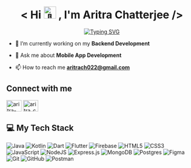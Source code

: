 <h1 align="center"> < Hi <picture>
  <source srcset="https://fonts.gstatic.com/s/e/notoemoji/latest/1f44b/512.webp" type="image/webp">
  <img src="https://fonts.gstatic.com/s/e/notoemoji/latest/1f44b/512.gif" alt="👋" width="32" height="32">
</picture>, I'm Aritra Chatterjee /></h1>
<p align="center">
  <a href="https://git.io/typing-svg"><img src="https://readme-typing-svg.demolab.com?font=Fira+Code&pause=1000&center=true&vCenter=true&lines=Software+Engineer;Backend+Developer;Mobile+App+Developer" alt="Typing SVG" /></a>
</p>

- 🔭 I’m currently working on my **Backend Development**

- 💬 Ask me about **Mobile App Development**

- 📫 How to reach me **aritrach022@gmail.com**

<h2 align="left">Connect with me</h2>

<p align="left">
<a href="https://linkedin.com/in/aritra-c1" target="blank"><img align="center" src="https://raw.githubusercontent.com/rahuldkjain/github-profile-readme-generator/master/src/images/icons/Social/linked-in-alt.svg" alt="aritra-c1" height="30" width="40" /></a>
<a href="https://twitter.com/aritra_c1" target="blank"><img align="center" src="https://raw.githubusercontent.com/rahuldkjain/github-profile-readme-generator/master/src/images/icons/Social/twitter.svg" alt="aritra_c1" height="30" width="40" /></a>
</p>

<h2 align="left">💻 My Tech Stack</h2>
 <p align="left">
  <img src="https://img.shields.io/badge/java-%23ED8B00.svg?style=for-the-badge&logo=openjdk&logoColor=white" alt="Java">
  <img src="https://img.shields.io/badge/kotlin-%237F52FF.svg?style=for-the-badge&logo=kotlin&logoColor=white" alt="Kotlin">
  <img src="https://img.shields.io/badge/dart-%230175C2.svg?style=for-the-badge&logo=dart&logoColor=white" alt="Dart">
  <img src="https://img.shields.io/badge/Flutter-%2302569B.svg?style=for-the-badge&logo=Flutter&logoColor=white" alt="Flutter">
  <img src="https://img.shields.io/badge/firebase-a08021?style=for-the-badge&logo=firebase&logoColor=ffcd34" alt="Firebase">
  <img src="https://img.shields.io/badge/html5-%23E34F26.svg?style=for-the-badge&amp;logo=html5&amp;logoColor=white" alt="HTML5">
  <img src="https://img.shields.io/badge/css3-%231572B6.svg?style=for-the-badge&amp;logo=css3&amp;logoColor=white" alt="CSS3">  
  <img src="https://img.shields.io/badge/javascript-%23323330.svg?style=for-the-badge&logo=javascript&logoColor=%23F7DF1E" alt="JavaScript">
  <img src="https://img.shields.io/badge/node.js-6DA55F?style=for-the-badge&logo=node.js&logoColor=white" alt="NodeJS">
  <img src="https://img.shields.io/badge/express.js-%23404d59.svg?style=for-the-badge&logo=express&logoColor=%2361DAFB" alt="Express.js">
  <img src="https://img.shields.io/badge/MongoDB-%234ea94b.svg?style=for-the-badge&logo=mongodb&logoColor=white" alt="MongoDB">
  <img src="https://img.shields.io/badge/postgres-%23316192.svg?style=for-the-badge&logo=postgresql&logoColor=white" alt="Postgres">
  <img src="https://img.shields.io/badge/figma-%23F24E1E.svg?style=for-the-badge&logo=figma&logoColor=white" alt="Figma">
  <img src="https://img.shields.io/badge/git-%23F05033.svg?style=for-the-badge&amp;logo=git&amp;logoColor=white" alt="Git"> 
  <img src="https://img.shields.io/badge/github-%23121011.svg?style=for-the-badge&logo=github&logoColor=white" alt="GitHub">
  <img src="https://img.shields.io/badge/Postman-FF6C37?style=for-the-badge&amp;logo=postman&amp;logoColor=white" alt="Postman"> 
</p>
